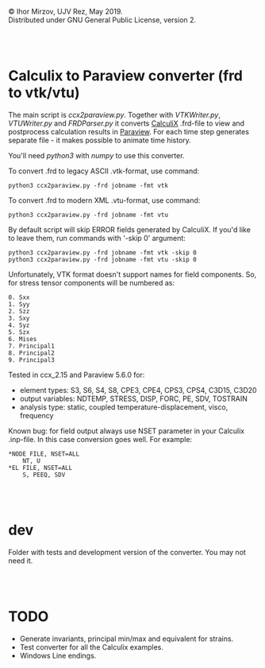 © Ihor Mirzov, UJV Rez, May 2019.  
Distributed under GNU General Public License, version 2.

<br/><br/>



# Calculix to Paraview converter (frd to vtk/vtu)

The main script is *ccx2paraview.py*. Together with *VTKWriter.py*, *VTUWriter.py* and *FRDParser.py* it converts [CalculiX](http://www.dhondt.de/) .frd-file to view and postprocess calculation results in [Paraview](https://www.paraview.org/). For each time step generates separate file - it makes possible to animate time history.  

You'll need *python3* with *numpy* to use this converter.

To convert .frd to legacy ASCII .vtk-format, use command:

    python3 ccx2paraview.py -frd jobname -fmt vtk

To convert .frd to modern XML .vtu-format, use command:

    python3 ccx2paraview.py -frd jobname -fmt vtu

By default script will skip ERROR fields generated by CalculiX. If you'd like to leave them, run commands with '-skip 0' argument:

    python3 ccx2paraview.py -frd jobname -fmt vtk -skip 0
    python3 ccx2paraview.py -frd jobname -fmt vtu -skip 0

Unfortunately, VTK format doesn't support names for field components. So, for stress tensor components will be numbered as:

    0. Sxx
    1. Syy
    2. Szz
    3. Sxy
    4. Syz
    5. Szx
    6. Mises
    7. Principal1
    8. Principal2
    9. Principal3

Tested in ccx_2.15 and Paraview 5.6.0 for:

- element types: S3, S6, S4, S8, CPE3, CPE4, CPS3, CPS4, C3D15, C3D20
- output variables: NDTEMP, STRESS, DISP, FORC, PE, SDV, TOSTRAIN
- analysis type: static, coupled temperature-displacement, visco, frequency

Known bug: for field output always use NSET parameter in your Calculix .inp-file. In this case conversion goes well. For example:

    *NODE FILE, NSET=ALL
        NT, U
    *EL FILE, NSET=ALL
        S, PEEQ, SDV

<br/><br/>



# dev

Folder with tests and development version of the converter. You may not need it.

<br/><br/>



# TODO

- Generate invariants, principal min/max and equivalent for strains.
- Test converter for all the Calculix examples.
- Windows Line endings.
